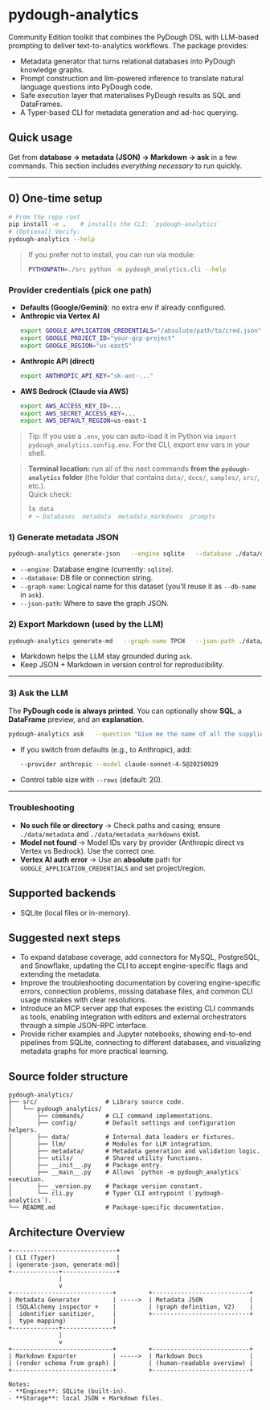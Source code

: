 # pydough-analytics

Community Edition toolkit that combines the PyDough DSL with LLM-based prompting to deliver text-to-analytics workflows. The package provides:

- Metadata generator that turns relational databases into PyDough knowledge graphs.
- Prompt construction and llm-powered inference to translate natural language questions into PyDough code.
- Safe execution layer that materialises PyDough results as SQL and DataFrames.
- A Typer-based CLI for metadata generation and ad-hoc querying.

## Quick usage

Get from **database → metadata (JSON) → Markdown → ask** in a few commands. This section includes *everything necessary* to run quickly.

---

## 0) One-time setup

```bash
# From the repo root
pip install -e .    # installs the CLI: `pydough-analytics`
# (Optional) Verify:
pydough-analytics --help
```

> If you prefer not to install, you can run via module:
> ```bash
> PYTHONPATH=./src python -m pydough_analytics.cli --help
> ```

### Provider credentials (pick one path)
- **Defaults (Google/Gemini)**: no extra env if already configured.
- **Anthropic via Vertex AI**
  ```bash
  export GOOGLE_APPLICATION_CREDENTIALS="/absolute/path/to/cred.json"
  export GOOGLE_PROJECT_ID="your-gcp-project"
  export GOOGLE_REGION="us-east5"
  ```
- **Anthropic API (direct)**
  ```bash
  export ANTHROPIC_API_KEY="sk-ant-..."
  ```
- **AWS Bedrock (Claude via AWS)**
  ```bash
  export AWS_ACCESS_KEY_ID=...
  export AWS_SECRET_ACCESS_KEY=...
  export AWS_DEFAULT_REGION=us-east-1
  ```

> Tip: If you use a `.env`, you can auto-load it in Python via `import pydough_analytics.config.env`. For the CLI, export env vars in your shell.

> **Terminal location:** run all of the next commands **from the `pydough-analytics` folder** (the folder that contains `data/`, `docs/`, `samples/`, `src/`, etc.).  
> Quick check:
> ```bash
> ls data
> # → Databases  metadata  metadata_markdowns  prompts
> ```

### 1) Generate metadata JSON

```bash
pydough-analytics generate-json   --engine sqlite   --database ./data/databases/tpch.db   --graph-name TPCH   --json-path ./data/metadata/tpch.json
```

- `--engine`: Database engine (currently: `sqlite`).
- `--database`: DB file or connection string.
- `--graph-name`: Logical name for this dataset (you’ll reuse it as `--db-name` in `ask`).
- `--json-path`: Where to save the graph JSON.


### 2) Export Markdown (used by the LLM)

```bash
pydough-analytics generate-md   --graph-name TPCH   --json-path ./data/metadata/tpch.json   --md-path ./data/metadata_markdowns/tpch.md
```

- Markdown helps the LLM stay grounded during `ask`.
- Keep JSON + Markdown in version control for reproducibility.

---

### 3) Ask the LLM

The **PyDough code is always printed**. You can optionally show **SQL**, a **DataFrame** preview, and an **explanation**.

```bash
pydough-analytics ask   --question "Give me the name of all the suppliers from the United States"   --engine sqlite   --database ./data/databases/tpch.db   --db-name TPCH   --md-path ./data/metadata_markdowns/tpch.md   --kg-path ./data/metadata/tpch.json   --show-sql --show-df --show-explanation
```

- If you switch from defaults (e.g., to Anthropic), add:
  ```bash
  --provider anthropic --model claude-sonnet-4-5@20250929
  ```
- Control table size with `--rows` (default: 20).

---

### Troubleshooting

- **No such file or directory** → Check paths and casing; ensure `./data/metadata` and `./data/metadata_markdowns` exist.
- **Model not found** → Model IDs vary by provider (Anthropic direct vs Vertex vs Bedrock). Use the correct one.
- **Vertex AI auth error** → Use an **absolute** path for `GOOGLE_APPLICATION_CREDENTIALS` and set project/region.

## Supported backends

- SQLite (local files or in-memory).

## Suggested next steps

- To expand database coverage, add connectors for MySQL, PostgreSQL, and Snowflake, updating the CLI to accept engine-specific flags and extending the metadata.
- Improve the troubleshooting documentation by covering engine-specific errors, connection problems, missing database files, and common CLI usage mistakes with clear resolutions.
- Introduce an MCP server app that exposes the existing CLI commands as tools, enabling integration with editors and external orchestrators through a simple JSON-RPC interface.
- Provide richer examples and Jupyter notebooks, showing end-to-end pipelines from SQLite, connecting to different databases, and visualizing metadata graphs for more practical learning.


## Source folder structure

```
pydough-analytics/
├── src/                   # Library source code.
│   └── pydough_analytics/
│       ├── commands/      # CLI command implementations.
│       ├── config/        # Default settings and configuration helpers.
│       ├── data/          # Internal data loaders or fixtures.
│       ├── llm/           # Modules for LLM integration.
│       ├── metadata/      # Metadata generation and validation logic.
│       ├── utils/         # Shared utility functions.
│       ├── __init__.py    # Package entry.
│       ├── __main__.py    # Allows `python -m pydough_analytics` execution.
│       ├── _version.py    # Package version constant.
│       └── cli.py         # Typer CLI entrypoint (`pydough-analytics`).
└── README.md              # Package-specific documentation.
```

## Architecture Overview

```
+-----------------------------+                     
| CLI (Typer)                 |                     
| (generate-json, generate-md)|                    
+-------------+---------------+                     
              |                                    
              v                                    
+----------------------------+         +---------------------------+       
| Metadata Generator         | ----->  | Metadata JSON             |       
| (SQLAlchemy inspector +    |         | (graph definition, V2)    |       
|  identifier sanitizer,     |         +---------------------------+       
|  type mapping)             |                                    
+-------------+--------------+                                    
              |                                    
              v                                    
+----------------------------+         +---------------------------+       
| Markdown Exporter          | ----->  | Markdown Docs             |       
| (render schema from graph) |         | (human-readable overview) |       
+----------------------------+         +---------------------------+       

Notes:
- **Engines**: SQLite (built-in).
- **Storage**: local JSON + Markdown files.
```